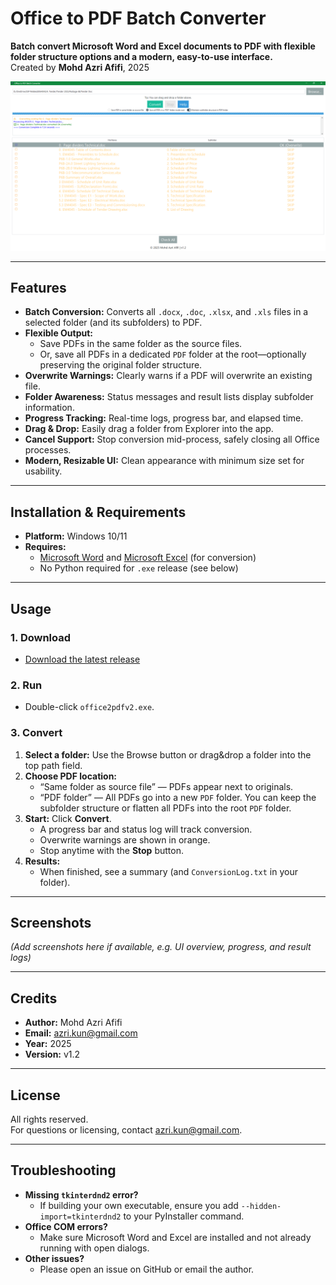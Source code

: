 # Office to PDF Batch Converter

**Batch convert Microsoft Word and Excel documents to PDF with flexible folder structure options and a modern, easy-to-use interface.**  
Created by **Mohd Azri Afifi**, 2025

![App Screenshot](images/Screenshot%202025-07-04%20192636.png)

---

## Features

- **Batch Conversion:** Converts all `.docx`, `.doc`, `.xlsx`, and `.xls` files in a selected folder (and its subfolders) to PDF.
- **Flexible Output:**  
  - Save PDFs in the same folder as the source files.
  - Or, save all PDFs in a dedicated `PDF` folder at the root—optionally preserving the original folder structure.
- **Overwrite Warnings:** Clearly warns if a PDF will overwrite an existing file.
- **Folder Awareness:** Status messages and result lists display subfolder information.
- **Progress Tracking:** Real-time logs, progress bar, and elapsed time.
- **Drag & Drop:** Easily drag a folder from Explorer into the app.
- **Cancel Support:** Stop conversion mid-process, safely closing all Office processes.
- **Modern, Resizable UI:** Clean appearance with minimum size set for usability.

---

## Installation & Requirements

- **Platform:** Windows 10/11  
- **Requires:**  
  - [Microsoft Word](https://www.microsoft.com/en-us/microsoft-365/word) and [Microsoft Excel](https://www.microsoft.com/en-us/microsoft-365/excel) (for conversion)
  - No Python required for `.exe` release (see below)

---

## Usage

### 1. Download

- [Download the latest release](https://github.com/jiraiya78/Batch-Office-to-PDF-Converter/releases/download/1.2.1/office2pdfv2.exe)

### 2. Run

- Double-click `office2pdfv2.exe`.

### 3. Convert

1. **Select a folder:** Use the Browse button or drag&drop a folder into the top path field.
2. **Choose PDF location:**  
   - “Same folder as source file” — PDFs appear next to originals.
   - “PDF folder” — All PDFs go into a new `PDF` folder. You can keep the subfolder structure or flatten all PDFs into the root `PDF` folder.
3. **Start:** Click **Convert**.  
   - A progress bar and status log will track conversion.
   - Overwrite warnings are shown in orange.
   - Stop anytime with the **Stop** button.
4. **Results:**  
   - When finished, see a summary (and `ConversionLog.txt` in your folder).

---

## Screenshots

*(Add screenshots here if available, e.g. UI overview, progress, and result logs)*

---

## Credits

- **Author:** Mohd Azri Afifi
- **Email:** [azri.kun@gmail.com](mailto:azri.kun@gmail.com)
- **Year:** 2025
- **Version:** v1.2

---

## License

All rights reserved.  
For questions or licensing, contact [azri.kun@gmail.com](mailto:azri.kun@gmail.com).

---

## Troubleshooting

- **Missing `tkinterdnd2` error?**
  - If building your own executable, ensure you add `--hidden-import=tkinterdnd2` to your PyInstaller command.
- **Office COM errors?**
  - Make sure Microsoft Word and Excel are installed and not already running with open dialogs.
- **Other issues?**
  - Please open an issue on GitHub or email the author.
